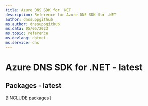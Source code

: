```yaml
---
title: Azure DNS SDK for .NET
description: Reference for Azure DNS SDK for .NET
author: dnssuppgithub
ms.author: dnssuppgithub
ms.data: 05/05/2023
ms.topic: reference
ms.devlang: dotnet
ms.service: dns
---
```

# Azure DNS SDK for .NET - latest
## Packages - latest
[!INCLUDE [packages](dns-index.md)]